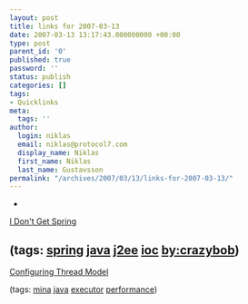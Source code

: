 ```yaml
---
layout: post
title: links for 2007-03-13
date: 2007-03-13 13:17:43.000000000 +00:00
type: post
parent_id: '0'
published: true
password: ''
status: publish
categories: []
tags:
- Quicklinks
meta:
  tags: ''
author:
  login: niklas
  email: niklas@protocol7.com
  display_name: Niklas
  first_name: Niklas
  last_name: Gustavsson
permalink: "/archives/2007/03/13/links-for-2007-03-13/"
---
```

- 
[I Don't Get Spring](http://crazybob.org/2006/01/i-dont-get-spring.html)

(tags: [spring](http://del.icio.us/protocol7/spring) [java](http://del.icio.us/protocol7/java) [j2ee](http://del.icio.us/protocol7/j2ee) [ioc](http://del.icio.us/protocol7/ioc) [by:crazybob](http://del.icio.us/protocol7/by:crazybob))
- 
[Configuring Thread Model](http://mina.apache.org/configuring-thread-model.html)

(tags: [mina](http://del.icio.us/protocol7/mina) [java](http://del.icio.us/protocol7/java) [executor](http://del.icio.us/protocol7/executor) [performance](http://del.icio.us/protocol7/performance))

